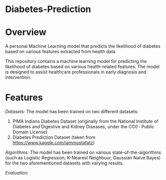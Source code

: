 # Diabetes-Prediction

# Overview
A personal Machine Learning model that predicts the likelihood of diabetes based on various features extracted from health data

This repository contains a machine learning model for predicting the likelihood of diabetes based on various health-related features. The model is designed to assist healthcare professionals in early diagnosis and intervention.

# Features
*Datasets:* The model has been trained on two different datasets:
1) PIMA Indians Diabetes Dataset (originally from the National Institute of Diabetes and Digestive and Kidney Diseases, under the CC0 : Public Domain License)
2) Diabetes Prediction Dataset (taken from https://www.kaggle.com/iammustafatz)

*Algorithms:* The model has been trained on various state-of-the-algorithms (such as Logistic Regression, K-Nearest Neighbour, Gaussian Naïve Bayes) for the two aforementioned datasets with varying results.

*Evaluation:* 
